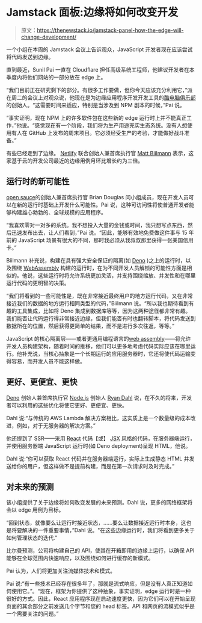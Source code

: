 # Jamstack 面板:边缘将如何改变开发

> 原文：<https://thenewstack.io/jamstack-panel-how-the-edge-will-change-development/>

一个小组在本周的 Jamstack 会议上告诉观众，JavaScript 开发者现在应该尝试将代码发送到边缘。

直到最近，Sunil Pai 一直在 Cloudflare 担任高级系统工程师，他建议开发者在本季度内将他们网站的一部分放在 edge 上。

“我们目前正在研究剩下的部分。有很多工作要做，但你今天应该充分利用它，”派在周二的会议上对观众说，他现在是为边缘应用程序开发开发工具的[酷电脑俱乐部](https://www.coolcomputerclub.com/)的创始人。“这需要时间来适应，特别是当涉及到 NPM 剧本的时候，”Pai 说。

“事实证明，现在 NPM 上的许多软件包在这些新的 edge 运行时上并不能真正工作，”他说。“感觉现在有一个阶段，我们将为生产用途充实生态系统。没有人想使用有人在 GitHub 上发布的周末项目。它必须经受生产的考验，才能做好战斗准备。”

有些已经走到了边缘。 [Netlify](https://www.netlify.com/) 联合创始人兼首席执行官 [Matt Biilmann](https://www.linkedin.com/in/mathias-biilmann-christensen-a5a3805/) 表示，这家基于云的开发公司最近的边缘用例月环比增长约为三倍。

## 运行时的新可能性

[open sauce](https://www.linkedin.com/in/brianldouglas/)的创始人兼首席执行官 Brian Douglas 问小组成员，现在开发人员可以在新的运行时基础上开发什么可能性。Pai 说，这种可访问性将使普通开发者能够构建雄心勃勃的、全球规模的应用程序。

“我喜欢零对一对多的系统。我不想投入大量的金钱或时间，我只想写点东西，然后迅速发布出去，让人们看到，”Pai 说。“因此，能够有效地免费做这件事与 15 年前的 JavaScript 场景有很大的不同，那时我必须从我叔叔那里获得一张美国信用卡。”

Biilmann 补充说，构建在具有强大安全保证的隔离(如 [Deno](https://deno.land/) )之上的运行时，以及围绕 [WebAssembly](https://thenewstack.io/whats-stopping-webassembly-from-widespread-adoption/) 构建的运行时，在为不同开发人员解锁的可能性方面是相似的。他说，这些运行时将允许系统更加灵活，并支持围绕缩放、并发性和在哪里运行代码的更明智的决策。

“我们将看到的一些可能性是，既在非常接近最终用户的地方运行代码，又在非常接近我们的数据的地方运行相同类型的代码，”Biilmann 说。“所以我也期待看到有趣的工具集成，比如将 Deno 集成到数据库等等，因为这两种途径都非常有趣。我们能否让代码运行得非常接近边缘，但我们能否有时也翻转脚本，将代码发送到数据所在的位置，然后获得更简单的结果，而不是进行多次往返，等等。”

JavaScript 的核心隔离层——或者更通用编程语言的[web assembly](https://thenewstack.io/webassembly-users-a-mix-of-backend-and-full-stack-developers/)——将允许开发人员构建架构，随着时间的推移，他们可以更多地考虑代码实际应该在哪里运行。他补充说，当核心抽象是一个长期运行的应用服务器时，它还将使代码运输变得容易，而开发人员不能这样做。

## 更好、更便宜、更快

[Deno](https://thenewstack.io/with-additional-funding-deno-sets-out-to-challenge-node-js/) 创始人兼首席执行官 [Node.js](https://thenewstack.io/linux-manage-multiple-versions-of-node-js-with-the-nvm-manager/) 创始人 [Ryan Dahl](https://thenewstack.io/denos-ryan-dahl-is-an-asynchronous-guy/) 说，在不久的将来，开发者可以利用的这些优化将使它更好、更便宜、更快。

Dahl 说:“与传统的 AWS Lambda 解决方案相比，这实质上是一个数量级的成本改进，例如，对于无服务器的解决方案。”

他还提到了 SSR——采用 [React](https://thenewstack.io/typescript-vs-react-js/) 代码【或】 [JSX](https://reactjs.org/docs/introducing-jsx.html) 风格的代码，在服务器端运行，并使用服务器端 JavaScript 运行时(如 Deno deployment)呈现 HTML，他说。

Dahl 说:“你可以获取 React 代码并在服务器端运行，实际上生成静态 HTML 并发送给你的用户，但这样做不是提前构建，而是在第一次请求时及时完成。”

## 对未来的预测

该小组提供了关于边缘将如何改变发展的未来预测。Dahl 说，更多的网络框架将会以 edge 用例为目标。

“回到状态，就像要么让运行时接近状态，……要么让数据接近运行时本身，这也是将要解决的一件重要事情，”Dahl 说。"在这些边缘运行时，我们将看到更多关于如何管理状态的迭代."

比尔曼预测，公司将构建自己的 API，使其在开箱即用的边缘上运行，以确保 API 能够在全球范围内快速响应，以及围绕如何进行缓存的新模式。

Pai 认为，人们将更加关注流媒体技术和模式。

Pai 说:“有一些技术已经存在很多年了，那就是流式响应，但是没有人真正知道如何使用它。”。“现在，框架为你提供了这种抽象，事实证明，edge 运行时是一种很好的方式。因此，React 应用程序现在启动速度更快，因为它们可以在开始呈现页面的其余部分之前发送几个字节和您的 head 标签。API 和网页的流模式似乎是一个需要关注的问题。”

<svg xmlns:xlink="http://www.w3.org/1999/xlink" viewBox="0 0 68 31" version="1.1"><title>Group</title> <desc>Created with Sketch.</desc></svg>